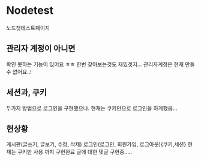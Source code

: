 # Nodetest
노드첫테스트페이지

## 관리자 계정이 아니면
확인 못하는 기능이 있어요 ㅎㅎ 
한번 찾아보는것도 재밌겟지...
관리자계정은 현재 만들 수 없어요..!


## 세션과, 쿠키
두가지 방법으로 로그인을 구현했으나. 
현재는 쿠키만으로 로그인을 하게했음...

## 현상황
게시판(글쓰기, 글보기, 수정, 삭제)
로그인(로그인, 회원가입, 로그아웃){쿠키,세션} 현재는 쿠키만 사용
까지 구현완료
글에 대한 댓글 구현중.....
